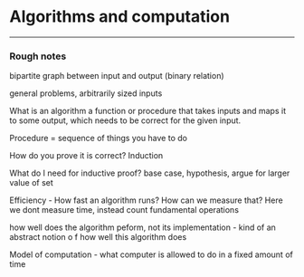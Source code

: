 # Algorithms and computation


---
### Rough notes
bipartite graph between input and output (binary relation)

general problems, arbitrarily sized inputs

What is an algorithm
a function or procedure that takes inputs and maps it to some output, which needs to be correct for the given input. 

Procedure = sequence of things you have to do

How do you prove it is correct? Induction

What do I need for inductive proof? base case, hypothesis, argue for larger value of set

Efficiency - How fast an algorithm runs? How can we measure that?
Here we dont measure time, instead count fundamental operations

how well does the algorithm peform, not its implementation - kind of an abstract notion o f how well this algorithm does

Model of computation - what computer is allowed to do in a fixed amount of time



